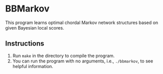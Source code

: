 
# BBMarkov

This program learns optimal chordal Markov network structures based on given Bayesian local scores.


## Instructions

1. Run `make` in the directory to compile the program.
2. You can run the program with no arguments, i.e., `./bbmarkov`, to see helpful information.
